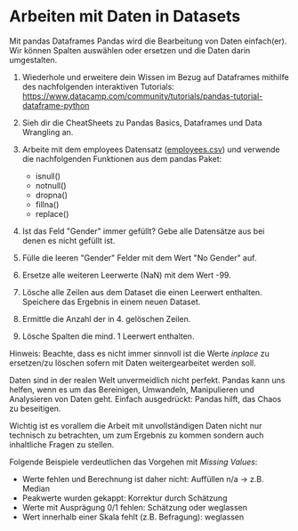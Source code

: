 # Arbeiten mit Daten in Datasets

Mit pandas Dataframes Pandas wird die Bearbeitung von Daten einfach(er). Wir können Spalten auswählen oder ersetzen und die Daten darin umgestalten.

1. Wiederhole und erweitere dein Wissen im Bezug auf Dataframes mithilfe des nachfolgenden interaktiven Tutorials: https://www.datacamp.com/community/tutorials/pandas-tutorial-dataframe-python

2. Sieh dir die CheatSheets zu Pandas Basics, Dataframes und Data Wrangling an.
 
3. Arbeite mit dem employees Datensatz ([employees.csv](https://raw.githubusercontent.com/bellmann-engineering/python-basic-to-advanced/main/pandas_iii/employees.csv)) und verwende die nachfolgenden Funktionen aus dem pandas Paket:

   - isnull()
   - notnull()
   - dropna()
   - fillna()
   - replace()

1. Ist das Feld "Gender" immer gefüllt? Gebe alle Datensätze aus bei denen es nicht gefüllt ist.
2. Fülle die leeren "Gender" Felder mit dem Wert "No Gender" auf.
3. Ersetze alle weiteren Leerwerte (NaN) mit dem Wert -99.
4. Lösche alle Zeilen aus dem Dataset die einen Leerwert enthalten. Speichere das Ergebnis in einem neuen Dataset.
5. Ermittle die Anzahl der in 4. gelöschen Zeilen.
6. Lösche Spalten die mind. 1 Leerwert enthalten.

Hinweis: Beachte, dass es nicht immer sinnvoll ist die Werte _inplace_ zu ersetzen/zu löschen sofern mit Daten weitergearbeitet werden soll.

Daten sind in der realen Welt unvermeidlich nicht perfekt. Pandas kann uns helfen, wenn es um das Bereinigen, Umwandeln, Manipulieren und Analysieren von Daten geht.
Einfach ausgedrückt: Pandas hilft, das Chaos zu beseitigen.

Wichtig ist es vorallem die Arbeit mit unvollständigen Daten nicht nur technisch zu betrachten, um zum Ergebnis zu kommen sondern auch inhaltliche Fragen zu stellen.

Folgende Beispiele verdeutlichen das Vorgehen mit _Missing Values_: 
 - Werte fehlen und Berechnung ist daher nicht: Auffüllen n/a -> z.B. Median
 - Peakwerte wurden gekappt: Korrektur durch Schätzung
 - Werte mit Ausprägung 0/1 fehlen: Schätzung oder weglassen
 - Wert innerhalb einer Skala fehlt (z.B. Befragung): weglassen
